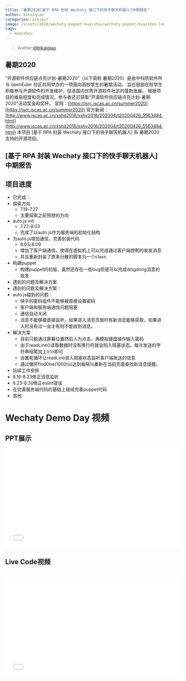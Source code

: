 ```yaml
---
title: "暑期2020[基于 RPA 封装 Wechaty 接口下的快手聊天机器人]中期报告"
author: bikaiqiao
categories: project
image: /assets/2020/wechaty-puppet-kuaishou/wechaty-puppet-kuaishou-logo.jpeg
tags:
  - kuaishou
---
```


> Author:[@bikaiqiao](https://github.com/bikaiqiao)

## 暑期2020

“开源软件供应链点亮计划-暑期2020”（以下简称 暑期2020）是由中科院软件所与 openEuler 社区共同举办的一项面向高校学生的暑期活动。
旨在鼓励在校学生积极参与开源软件的开发维护，促进国内优秀开源软件社区的蓬勃发展。
根据项目的难易程度和完成情况，参与者还可获取“开源软件供应链点亮计划-暑期2020”活动奖金和奖杯。
官网：[https://isrc.iscas.ac.cn/summer2020](https://isrc.iscas.ac.cn/summer2020) 官方新闻：[http://www.iscas.ac.cn/xshd2016/xshy2016/202004/t20200426_5563484.html](http://www.iscas.ac.cn/xshd2016/xshy2016/202004/t20200426_5563484.html)
本项目 [基于 RPA 封装 Wechaty 接口下的快手聊天机器人] 系 暑期2020 支持的开源项目。

## [基于 RPA 封装 Wechaty 接口下的快手聊天机器人]中期报告

## 项目进度

- 已完成：
 - 探索方向
   - 7.19-7.27
   - 主要探索之前预想的方向
 - auto.js init
   - 7.27-8.03
   - 完成了以auto.js作为服务端的初始化结构
 - 为auto.js增加通信，完善封装代码
   - 8.03-8.09
   - 增加了客户端通信，使得在虚拟机上可以完成通过客户端控制的收发消息
   - 并且重新封装了原来分散的脚本为一个class
 - 构建puppet
   - 构建puppet的初版，虽然还存在一些bug但是可以完成dingdong消息的收发
- 遇到的问题及解决方案
- 遇到的问题及解决方案：
- auto.js碰到的问题：
  - 快手的密码组件不能够被直接设置密码
  - 客户端和服务端通信问题阻塞
  - 通信自动关闭
  - 消息不能够被直接监听。如果进入消息页面时有新消息能够获取，如果进入时没有过一会才有则不能收到消息。
- 解决方案
  - 目前只能通过屏幕位置然后人为点击，再模拟键盘操作输入密码
  - 由于readLine()读取数据时没有换行符就会陷入阻塞状态。每次发送的字符串结尾加上\r\n即可
  - 设置死循环让readLine进入阻塞状态监听客户端发送的信息
  - 通过循环findOne(1000)以达到每隔1s重新在当前页面查找新消息提醒。
- 后续工作安排
 - 8.16-8.23修正消息监听
 - 8.23-8.30修正eslint错误
 - 在完善服务端代码的基础上继续完善puppet代码
 - 其他

# Wechaty Demo Day 视频 #

## PPT展示 ##

<iframe src="//player.bilibili.com/player.html?aid=541808800&bvid=BV1vi4y1g7L2&cid=226344300&page=1"  width="560" height="315" scrolling="no" border="0" frameborder="no" framespacing="0" allowfullscreen="true"> </iframe>

<br>

## Live Code视频 ##

<br>

<iframe src="//player.bilibili.com/player.html?aid=541809823&bvid=BV1ei4y1g7og&cid=226344965&page=1" width="560" height="315" scrolling="no" border="0" frameborder="no" framespacing="0" allowfullscreen="true"> </iframe>
